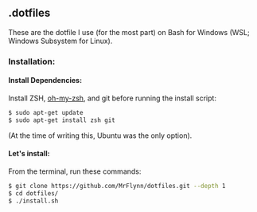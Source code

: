 ## .dotfiles

These are the dotfile I use (for the most part) on Bash for Windows (WSL; Windows 
Subsystem for Linux). 

### Installation:
#### Install Dependencies:
Install ZSH, [oh-my-zsh](https://github.com/robbyrussell/oh-my-zsh), and git before running the install script:
```bash
$ sudo apt-get update
$ sudo apt-get install zsh git
```
(At the time of writing this, Ubuntu was the only option).

#### Let's install:
From the terminal, run these commands:
```bash
$ git clone https://github.com/MrFlynn/dotfiles.git --depth 1
$ cd dotfiles/
$ ./install.sh
```
